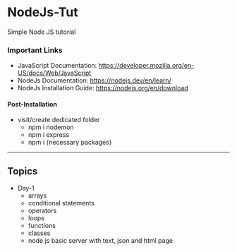 # NodeJs-Tut
Simple Node JS tutorial

### Important Links
- JavaScript Documentation: https://developer.mozilla.org/en-US/docs/Web/JavaScript
- NodeJs Documentation: https://nodejs.dev/en/learn/
- NodeJs Installation Guide: https://nodejs.org/en/download

#### Post-Installation
- visit/create dedicated folder
  - npm i nodemon
  - npm i express
  - npm i {necessary packages}
<hr>

## Topics
- Day-1
  - arrays
  - conditional statements
  - operators
  - loops
  - functions
  - classes
  - node js basic server with text, json and html page
